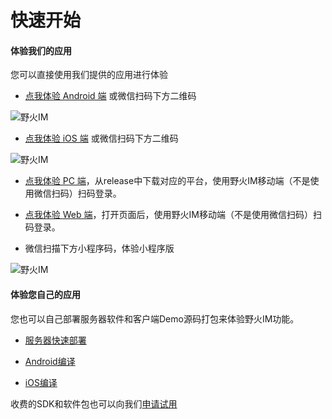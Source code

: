 # 快速开始
#### 体验我们的应用
您可以直接使用我们提供的应用进行体验

* [点我体验 Android 端](http://static.wildfirechat.cn/chat-release-latest.apk) 或微信扫码下方二维码

 ![野火IM](https://static.wildfirechat.cn/download_qrcode.png)

* [点我体验 iOS 端](itms-apps://itunes.apple.com/us/app/野火IM/id1450256455?ls=1&mt=8) 或微信扫码下方二维码

 ![野火IM](https://static.wildfirechat.cn/download_qrcode.png)

* [点我体验 PC 端](https://github.com/wildfirechat/pc-chat/releases)，从release中下载对应的平台，使用野火IM移动端（不是使用微信扫码）扫码登录。

* [点我体验 Web 端](https://web.wildfirechat.cn)，打开页面后，使用野火IM移动端（不是使用微信扫码）扫码登录。

* 微信扫描下方小程序码，体验小程序版

![野火IM](https://static.wildfirechat.cn/wx.jpg)

#### 体验您自己的应用
您也可以自己部署服务器软件和客户端Demo源码打包来体验野火IM功能。

* [服务器快速部署](server.md)

* [Android编译](android.md)

* [iOS编译](iOS.md)

收费的SDK和软件包也可以向我们[申请试用](../tral/README.md)
